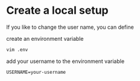 # Create a local setup

If you like to change the user name, you can define

create an environment variable

```bash
vim .env
```

add your username to the environment variable

```bassh
USERNAME=your-username
```
